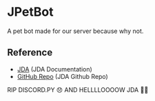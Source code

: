 # JPetBot

A pet bot made for our server because why not.

## Reference
- [JDA](https://ci.dv8tion.net/job/JDA/javadoc/) (JDA Documentation)
- [GitHub Repo](https://github.com/DV8FromTheWorld/JDA) (JDA Github Repo)

RIP DISCORD.PY 😞
AND HELLLLOOOOW JDA 👯‍♂️
